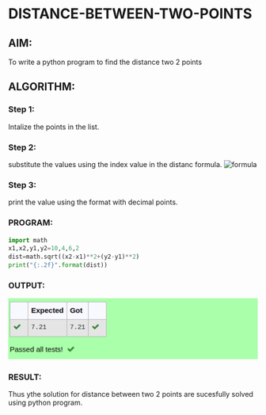 # DISTANCE-BETWEEN-TWO-POINTS

## AIM:
To write a python program to find the distance two 2 points
## ALGORITHM:
### Step 1: 
Intalize the points in the list.
### Step 2: 
substitute the values using the index value in the distanc formula.
![formula](/formula.JPG)
### Step 3: 
print the value using the format with decimal points.
### PROGRAM:
~~~py
import math 
x1,x2,y1,y2=10,4,6,2
dist=math.sqrt((x2-x1)**2+(y2-y1)**2)
print("{:.2f}".format(dist))
~~~


### OUTPUT:
![distance of two points](/distance%20between%20points)


### RESULT:
Thus ythe solution for distance between two 2 points are sucesfully solved using python program.